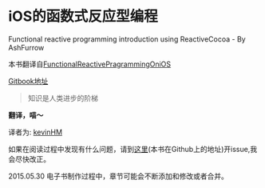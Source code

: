 iOS的函数式反应型编程
==
Functional reactive programming introduction using ReactiveCocoa - By AshFurrow

本书翻译自[FunctionalReactivePragrammingOniOS](http://leanpub.com/iosfrp)

[Gitbook地址](https://www.gitbook.com/book/kevinhm/functionalreactivepragrammingonios/details)

>知识是人类进步的阶梯

**翻译，喵～**

译者为:
[kevinHM](https://github.com/KevinHM)

如果在阅读过程中发现有什么问题，请到[这里](https://github.com/KevinHM/FunctionalReactivePragrammingOniOS)(本书在Github上的地址)开issue,我会尽快改正。

2015.05.30 电子书制作过程中，章节可能会不断添加和修改或者合并。
